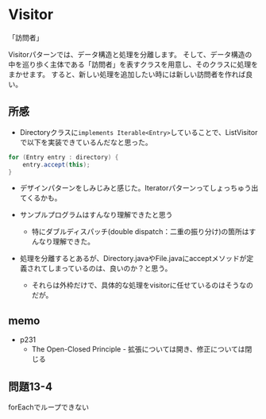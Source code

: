 # Visitor

「訪問者」

Visitorパターンでは、データ構造と処理を分離します。
そして、データ構造の中を巡り歩く主体である「訪問者」を表すクラスを用意し、そのクラスに処理をまかせます。
すると、新しい処理を追加したい時には新しい訪問者を作れば良い。


## 所感

* Directoryクラスに`implements Iterable<Entry>`していることで、ListVisitorで以下を実装できているんだなと思った。

```java
for (Entry entry : directory) {
    entry.accept(this);
}
```

  * デザインパターンをしみじみと感じた。Iteratorパターンってしょっちゅう出てくるかも。

* サンプルプログラムはすんなり理解できたと思う
  * 特にダブルディスパッチ(double dispatch：二重の振り分け)の箇所はすんなり理解できた。
* 処理を分離するとあるが、Directory.javaやFile.javaにacceptメソッドが定義されてしまっているのは、良いのか？と思う。
  * それらは外枠だけで、具体的な処理をvisitorに任せているのはそうなのだが。


## memo

* p231
  * The Open-Closed Principle - 拡張については開き、修正については閉じる


## 問題13-4

forEachでループできない
